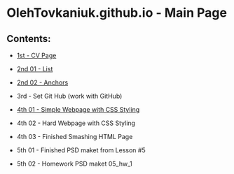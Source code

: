 # OlehTovkaniuk.github.io - Main Page

## Contents:

* [1st - CV Page](https://olehtovkaniuk.github.io/01_Homework_Resume/)

* [2nd 01 - List](https://olehtovkaniuk.github.io/02_Homework_Goods_list/)

* [2nd 02 - Anchors](https://olehtovkaniuk.github.io/02_Homework_Anchors/)

* 3rd - Set Git Hub (work with GitHub)

* [4th 01 - Simple Webpage with CSS Styling](https://olehtovkaniuk.github.io/04_simpleWebPage/)

* 4th 02 - Hard Webpage with CSS Styling 

* 4th 03 - Finished Smashing HTML Page

* 5th 01 - Finished PSD maket from Lesson #5

* 5th 02 - Homework PSD maket 05_hw_1